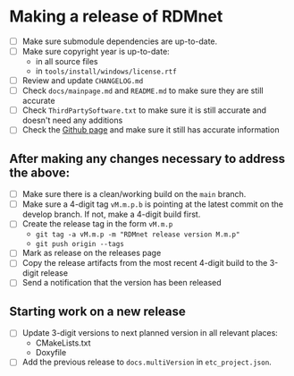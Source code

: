 # Making a release of RDMnet

- [ ] Make sure submodule dependencies are up-to-date.
- [ ] Make sure copyright year is up-to-date:
  - in all source files
  - in `tools/install/windows/license.rtf`
- [ ] Review and update `CHANGELOG.md`
- [ ] Check `docs/mainpage.md` and `README.md` to make sure they are still accurate
- [ ] Check `ThirdPartySoftware.txt` to make sure it is still accurate and doesn't need any
      additions
- [ ] Check the [Github page](https://etclabs.github.io/RDMnetDocs) and make sure it still has
      accurate information

## After making any changes necessary to address the above:

- [ ] Make sure there is a clean/working build on the `main` branch.
- [ ] Make sure a 4-digit tag `vM.m.p.b` is pointing at the latest commit on the develop branch. If
      not, make a 4-digit build first.
- [ ] Create the release tag in the form `vM.m.p`
  - `git tag -a vM.m.p -m "RDMnet release version M.m.p"`
  - `git push origin --tags`
- [ ] Mark as release on the releases page
- [ ] Copy the release artifacts from the most recent 4-digit build to the 3-digit release
- [ ] Send a notification that the version has been released

## Starting work on a new release

- [ ] Update 3-digit versions to next planned version in all relevant places:
  - CMakeLists.txt
  - Doxyfile
- [ ] Add the previous release to `docs.multiVersion` in `etc_project.json`.

